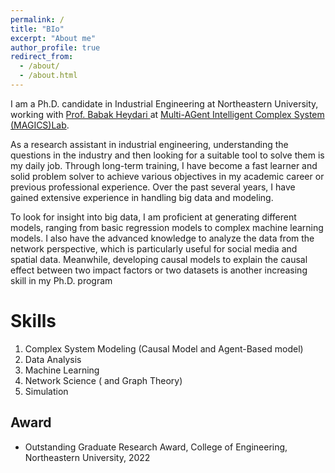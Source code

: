 ```yaml
---
permalink: /
title: "BIo"
excerpt: "About me"
author_profile: true
redirect_from: 
  - /about/
  - /about.html
---
```


I am a Ph.D. candidate in Industrial Engineering at Northeastern University, working with <a href="https://coe.northeastern.edu/people/heydari-babak/"> Prof. Babak Heydari </a> at <a href="https://sites.google.com/view/magicslab/home"> Multi-AGent Intelligent Complex System (MAGICS)Lab</a>.

As a research assistant in industrial engineering, understanding the questions in the industry and then looking for a suitable tool to solve them is my daily job. Through long-term training, I have become a fast learner and solid problem solver to achieve various objectives in my academic career or previous professional experience. Over the past several years, I have gained extensive experience in handling big data and modeling. 

To look for insight into big data, I am proficient at generating different models, ranging from basic regression models to complex machine learning models. I also have the advanced knowledge to analyze the data from the network perspective, which is particularly useful for social media and spatial data. Meanwhile, developing causal models to explain the causal effect between two impact factors or two datasets is another increasing skill in my Ph.D. program

<!-- Position Search
======
* Post-Doc -->

Skills
======
1. Complex System Modeling (Causal Model and Agent-Based model)
2. Data Analysis
3. Machine Learning
4. Network Science ( and Graph Theory)
5. Simulation

Award
------
* Outstanding Graduate Research Award, College of Engineering, Northeastern University, 2022


